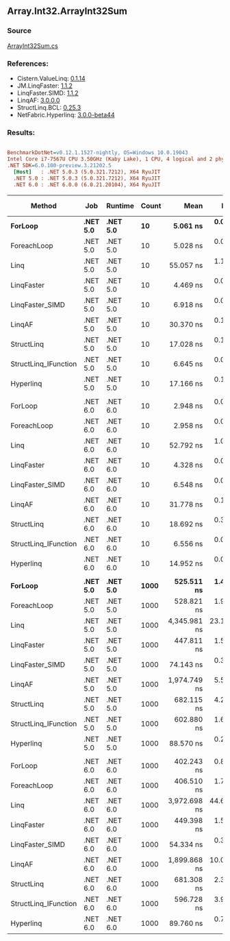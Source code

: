 ﻿## Array.Int32.ArrayInt32Sum

### Source
[ArrayInt32Sum.cs](../LinqBenchmarks/Array/Int32/ArrayInt32Sum.cs)

### References:
- Cistern.ValueLinq: [0.1.14](https://www.nuget.org/packages/Cistern.ValueLinq/0.1.14)
- JM.LinqFaster: [1.1.2](https://www.nuget.org/packages/JM.LinqFaster/1.1.2)
- LinqFaster.SIMD: [1.1.2](https://www.nuget.org/packages/LinqFaster.SIMD/1.0.3)
- LinqAF: [3.0.0.0](https://www.nuget.org/packages/LinqAF/3.0.0.0)
- StructLinq.BCL: [0.25.3](https://www.nuget.org/packages/StructLinq.BCL/0.25.3)
- NetFabric.Hyperlinq: [3.0.0-beta44](https://www.nuget.org/packages/NetFabric.Hyperlinq/3.0.0-beta44)

### Results:
``` ini

BenchmarkDotNet=v0.12.1.1527-nightly, OS=Windows 10.0.19043
Intel Core i7-7567U CPU 3.50GHz (Kaby Lake), 1 CPU, 4 logical and 2 physical cores
.NET SDK=6.0.100-preview.3.21202.5
  [Host]   : .NET 5.0.3 (5.0.321.7212), X64 RyuJIT
  .NET 5.0 : .NET 5.0.3 (5.0.321.7212), X64 RyuJIT
  .NET 6.0 : .NET 6.0.0 (6.0.21.20104), X64 RyuJIT


```
|               Method |      Job |  Runtime | Count |         Mean |      Error |     StdDev |       Median | Ratio | RatioSD |  Gen 0 | Gen 1 | Gen 2 | Allocated |
|--------------------- |--------- |--------- |------ |-------------:|-----------:|-----------:|-------------:|------:|--------:|-------:|------:|------:|----------:|
|              **ForLoop** | **.NET 5.0** | **.NET 5.0** |    **10** |     **5.061 ns** |  **0.0262 ns** |  **0.0232 ns** |     **5.059 ns** |  **1.00** |    **0.00** |      **-** |     **-** |     **-** |         **-** |
|          ForeachLoop | .NET 5.0 | .NET 5.0 |    10 |     5.028 ns |  0.0140 ns |  0.0131 ns |     5.028 ns |  0.99 |    0.01 |      - |     - |     - |         - |
|                 Linq | .NET 5.0 | .NET 5.0 |    10 |    55.057 ns |  1.1103 ns |  1.5198 ns |    54.175 ns | 11.08 |    0.27 | 0.0153 |     - |     - |      32 B |
|           LinqFaster | .NET 5.0 | .NET 5.0 |    10 |     4.469 ns |  0.0655 ns |  0.1038 ns |     4.442 ns |  0.88 |    0.01 |      - |     - |     - |         - |
|      LinqFaster_SIMD | .NET 5.0 | .NET 5.0 |    10 |     6.918 ns |  0.0537 ns |  0.0476 ns |     6.901 ns |  1.37 |    0.01 |      - |     - |     - |         - |
|               LinqAF | .NET 5.0 | .NET 5.0 |    10 |    30.370 ns |  0.1121 ns |  0.0993 ns |    30.377 ns |  6.00 |    0.03 |      - |     - |     - |         - |
|           StructLinq | .NET 5.0 | .NET 5.0 |    10 |    17.028 ns |  0.1442 ns |  0.1204 ns |    17.030 ns |  3.36 |    0.03 | 0.0153 |     - |     - |      32 B |
| StructLinq_IFunction | .NET 5.0 | .NET 5.0 |    10 |     6.645 ns |  0.0481 ns |  0.0450 ns |     6.633 ns |  1.31 |    0.01 |      - |     - |     - |         - |
|            Hyperlinq | .NET 5.0 | .NET 5.0 |    10 |    17.166 ns |  0.1439 ns |  0.1346 ns |    17.095 ns |  3.39 |    0.03 |      - |     - |     - |         - |
|                      |          |          |       |              |            |            |              |       |         |        |       |       |           |
|              ForLoop | .NET 6.0 | .NET 6.0 |    10 |     2.948 ns |  0.0139 ns |  0.0130 ns |     2.947 ns |  1.00 |    0.00 |      - |     - |     - |         - |
|          ForeachLoop | .NET 6.0 | .NET 6.0 |    10 |     2.958 ns |  0.0211 ns |  0.0187 ns |     2.963 ns |  1.00 |    0.01 |      - |     - |     - |         - |
|                 Linq | .NET 6.0 | .NET 6.0 |    10 |    52.792 ns |  1.0399 ns |  1.1559 ns |    53.204 ns | 17.84 |    0.40 | 0.0153 |     - |     - |      32 B |
|           LinqFaster | .NET 6.0 | .NET 6.0 |    10 |     4.328 ns |  0.0187 ns |  0.0175 ns |     4.328 ns |  1.47 |    0.01 |      - |     - |     - |         - |
|      LinqFaster_SIMD | .NET 6.0 | .NET 6.0 |    10 |     6.548 ns |  0.0344 ns |  0.0305 ns |     6.541 ns |  2.22 |    0.01 |      - |     - |     - |         - |
|               LinqAF | .NET 6.0 | .NET 6.0 |    10 |    31.778 ns |  0.1011 ns |  0.0896 ns |    31.768 ns | 10.78 |    0.07 |      - |     - |     - |         - |
|           StructLinq | .NET 6.0 | .NET 6.0 |    10 |    18.692 ns |  0.3967 ns |  0.5562 ns |    18.923 ns |  6.26 |    0.21 | 0.0153 |     - |     - |      32 B |
| StructLinq_IFunction | .NET 6.0 | .NET 6.0 |    10 |     6.556 ns |  0.0297 ns |  0.0278 ns |     6.552 ns |  2.22 |    0.01 |      - |     - |     - |         - |
|            Hyperlinq | .NET 6.0 | .NET 6.0 |    10 |    14.952 ns |  0.0449 ns |  0.0420 ns |    14.952 ns |  5.07 |    0.03 |      - |     - |     - |         - |
|                      |          |          |       |              |            |            |              |       |         |        |       |       |           |
|              **ForLoop** | **.NET 5.0** | **.NET 5.0** |  **1000** |   **525.511 ns** |  **1.4640 ns** |  **1.2978 ns** |   **525.315 ns** |  **1.00** |    **0.00** |      **-** |     **-** |     **-** |         **-** |
|          ForeachLoop | .NET 5.0 | .NET 5.0 |  1000 |   528.821 ns |  1.9477 ns |  1.8218 ns |   528.257 ns |  1.01 |    0.00 |      - |     - |     - |         - |
|                 Linq | .NET 5.0 | .NET 5.0 |  1000 | 4,345.981 ns | 23.1213 ns | 19.3073 ns | 4,348.800 ns |  8.27 |    0.04 | 0.0153 |     - |     - |      32 B |
|           LinqFaster | .NET 5.0 | .NET 5.0 |  1000 |   447.811 ns |  1.5871 ns |  1.4069 ns |   447.627 ns |  0.85 |    0.00 |      - |     - |     - |         - |
|      LinqFaster_SIMD | .NET 5.0 | .NET 5.0 |  1000 |    74.143 ns |  0.3558 ns |  0.3154 ns |    74.105 ns |  0.14 |    0.00 |      - |     - |     - |         - |
|               LinqAF | .NET 5.0 | .NET 5.0 |  1000 | 1,974.749 ns |  5.5381 ns |  4.9094 ns | 1,975.955 ns |  3.76 |    0.01 |      - |     - |     - |         - |
|           StructLinq | .NET 5.0 | .NET 5.0 |  1000 |   682.115 ns |  4.2574 ns |  3.5551 ns |   681.967 ns |  1.30 |    0.01 | 0.0153 |     - |     - |      32 B |
| StructLinq_IFunction | .NET 5.0 | .NET 5.0 |  1000 |   602.880 ns |  1.6992 ns |  1.5063 ns |   602.880 ns |  1.15 |    0.00 |      - |     - |     - |         - |
|            Hyperlinq | .NET 5.0 | .NET 5.0 |  1000 |    88.570 ns |  0.2561 ns |  0.2270 ns |    88.546 ns |  0.17 |    0.00 |      - |     - |     - |         - |
|                      |          |          |       |              |            |            |              |       |         |        |       |       |           |
|              ForLoop | .NET 6.0 | .NET 6.0 |  1000 |   402.243 ns |  0.8637 ns |  0.7656 ns |   402.308 ns |  1.00 |    0.00 |      - |     - |     - |         - |
|          ForeachLoop | .NET 6.0 | .NET 6.0 |  1000 |   406.510 ns |  1.7004 ns |  1.4199 ns |   406.525 ns |  1.01 |    0.00 |      - |     - |     - |         - |
|                 Linq | .NET 6.0 | .NET 6.0 |  1000 | 3,972.698 ns | 44.6469 ns | 37.2822 ns | 3,964.253 ns |  9.88 |    0.10 | 0.0153 |     - |     - |      32 B |
|           LinqFaster | .NET 6.0 | .NET 6.0 |  1000 |   449.398 ns |  1.5790 ns |  1.3185 ns |   449.288 ns |  1.12 |    0.00 |      - |     - |     - |         - |
|      LinqFaster_SIMD | .NET 6.0 | .NET 6.0 |  1000 |    54.334 ns |  0.3355 ns |  0.2801 ns |    54.259 ns |  0.14 |    0.00 |      - |     - |     - |         - |
|               LinqAF | .NET 6.0 | .NET 6.0 |  1000 | 1,899.868 ns | 10.0931 ns |  8.9473 ns | 1,897.941 ns |  4.72 |    0.02 |      - |     - |     - |         - |
|           StructLinq | .NET 6.0 | .NET 6.0 |  1000 |   681.308 ns |  2.3654 ns |  2.0969 ns |   681.088 ns |  1.69 |    0.01 | 0.0153 |     - |     - |      32 B |
| StructLinq_IFunction | .NET 6.0 | .NET 6.0 |  1000 |   596.728 ns |  3.9681 ns |  3.5176 ns |   596.472 ns |  1.48 |    0.01 |      - |     - |     - |         - |
|            Hyperlinq | .NET 6.0 | .NET 6.0 |  1000 |    89.760 ns |  0.7662 ns |  0.5982 ns |    89.778 ns |  0.22 |    0.00 |      - |     - |     - |         - |
